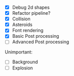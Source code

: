 - [x] Debug 2d shapes 
- [x] Refactor pipeline?
- [x] Collision
- [x] Asteroids
- [x] Font rendering
- [x] Basic Post processing
- [ ] Advanced Post processing

Unimportant:
- [ ] Background
- [ ] Explosion
